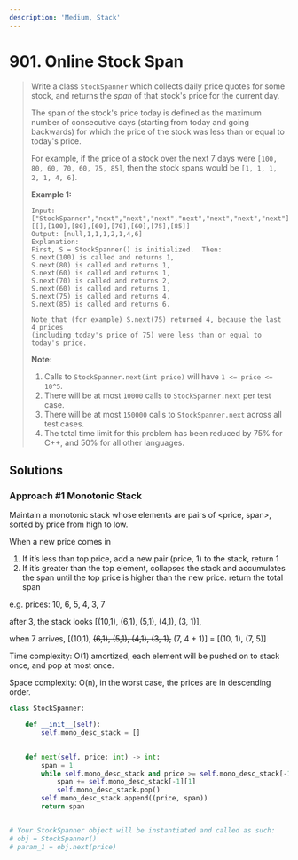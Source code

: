 ```yaml
---
description: 'Medium, Stack'
---
```


# 901. Online Stock Span

> Write a class `StockSpanner` which collects daily price quotes for some stock, and returns the _span_ of that stock's price for the current day.
>
> The span of the stock's price today is defined as the maximum number of consecutive days \(starting from today and going backwards\) for which the price of the stock was less than or equal to today's price.
>
> For example, if the price of a stock over the next 7 days were `[100, 80, 60, 70, 60, 75, 85]`, then the stock spans would be `[1, 1, 1, 2, 1, 4, 6]`.
>
> **Example 1:**
>
> ```text
> Input: ["StockSpanner","next","next","next","next","next","next","next"], [[],[100],[80],[60],[70],[60],[75],[85]]
> Output: [null,1,1,1,2,1,4,6]
> Explanation: 
> First, S = StockSpanner() is initialized.  Then:
> S.next(100) is called and returns 1,
> S.next(80) is called and returns 1,
> S.next(60) is called and returns 1,
> S.next(70) is called and returns 2,
> S.next(60) is called and returns 1,
> S.next(75) is called and returns 4,
> S.next(85) is called and returns 6.
>
> Note that (for example) S.next(75) returned 4, because the last 4 prices
> (including today's price of 75) were less than or equal to today's price.
> ```
>
> **Note:**
>
> 1. Calls to `StockSpanner.next(int price)` will have `1 <= price <= 10^5`.
> 2. There will be at most `10000` calls to `StockSpanner.next` per test case.
> 3. There will be at most `150000` calls to `StockSpanner.next` across all test cases.
> 4. The total time limit for this problem has been reduced by 75% for C++, and 50% for all other languages.

## Solutions

### Approach \#1 Monotonic Stack

Maintain a monotonic stack whose elements are pairs of &lt;price, span&gt;, sorted by price from high to low.

When a new price comes in

1. If it’s less than top price, add a new pair \(price, 1\) to the stack, return 1
2. If it’s greater than the top element, collapses the stack and accumulates the span until the top price is higher than the new price. return the total span

e.g. prices: 10, 6, 5, 4, 3, 7

after 3, the stack looks \[\(10,1\), \(6,1\), \(5,1\), \(4,1\), \(3, 1\)\],

when 7 arrives, \[\(10,1\), ~~\(6,1\), \(5,1\), \(4,1\), \(3, 1\),~~ \(7, 4 + 1\)\] = \[\(10, 1\), \(7, 5\)\]

Time complexity: O\(1\) amortized, each element will be pushed on to stack once, and pop at most once.

Space complexity: O\(n\), in the worst case, the prices are in descending order.

```python
class StockSpanner:

    def __init__(self):
        self.mono_desc_stack = []
        

    def next(self, price: int) -> int:
        span = 1
        while self.mono_desc_stack and price >= self.mono_desc_stack[-1][0]:
            span += self.mono_desc_stack[-1][1]
            self.mono_desc_stack.pop()
        self.mono_desc_stack.append((price, span))
        return span


# Your StockSpanner object will be instantiated and called as such:
# obj = StockSpanner()
# param_1 = obj.next(price)
```

